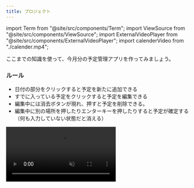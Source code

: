 ```yaml
---
title: プロジェクト
---
```


import Term from "@site/src/components/Term";
import ViewSource from "@site/src/components/ViewSource";
import ExternalVideoPlayer from "@site/src/components/ExternalVideoPlayer";
import calenderVideo from "./calender.mp4";

ここまでの知識を使って、今月分の予定管理アプリを作ってみましょう。

### ルール

- 日付の部分をクリックすると予定を新たに追加できる
- すでに入っている予定をクリックすると予定を編集できる
- 編集中には消去ボタンが現れ、押すと予定を削除できる。
- 編集中に別の場所を押したりエンターキーを押したりすると予定が確定する（何も入力していない状態だと消える）

<video src={calenderVideo} controls loop autoPlay muted />

## ヒント

いきなり作るのが難しい場合はタスクを分解してみましょう。今回は大まかに<br/>
① カレンダーを作る<br/>
② カレンダーに機能をつける<br/>
の２つの仕事があるので、まず ① からやっていきましょう。

### ① について

- HTML 要素の作成は`document.createElement`関数を使って行えます。また、`appendChild`メソッドを用いることで要素内に子要素を追加することができます。

- 表を作るわけなので`table`タグを使うのですが、日数を１から３０前後までいちいち html ファイルに書き込んでいくのは手間ですし応用が効かないので、javascript ファイル上で繰り返しを使ってコードを簡潔にしましょう。もちろん今月の日数はカレンダーを見ればわかりますが、[`Date` クラス](https://developer.mozilla.org/ja/docs/Web/JavaScript/Reference/Global_Objects/Date)を用いて月初めの日と月終わりの日を取ってこれば、計算をしなくても始まりの曜日や月の日数が取ってこれそうですね。

  ```javascript
  const today = new Date();
  const year = today.getFullYear();
  const month = today.getMonth();
  const startDate = new Date(year, month, 1);
  const endDate = new Date(year, month + 1, 0);
  ```

- 後で日付の下に予定を追加したり予定を編集したりしたいので、予定を書き込むための要素も作ったうえで、その要素を保存するオブジェクトを作っておきましょう。

  ```javascript
  //予定を書き込むための要素を格納するオブジェクト
  const container = {};
  //ここに予定を打ち込む要素を保存しておく
  ```

### ② について

- 要素をクリックした時に実行される関数は要素の`onclick` <Term type="javascriptProperty">プロパティ</Term>から設定することができます。

- イベントが発生して関数が呼び出されると、一番目の引数に発生したイベントの情報が格納された `Event` オブジェクトが渡されてきます。`Event`オブジェクトの`target`<Term type="javascriptProperty">プロパティ</Term>を用いることで、クリックした要素を取得することができます。取得した要素の種類によって関数を変えることで、予定の編集や追加の機能を実現できます。

  ```html title="index.html"
  <div id="div">ここをクリック！</div>
  ```

  ```javascript title="script.js"
  function clicked(e) {
    console.log(e.target.tagName);
  }

  const div = document.getElementById("div");

  div.onclick = clicked;
  ```

<ViewSource url={import.meta.url} path="_samples/event-target" />

- グローバル変数の[`window`](https://developer.mozilla.org/ja/docs/Web/API/Window)は、スクリプトを実行しているウィンドウそのものを表します。この変数も`onclick`要素を指定することができます。

- [`addEventListener`メソッド](https://developer.mozilla.org/ja/docs/Web/API/EventTarget/addEventListener)は、ターゲットに特定のイベントが行われるたびに呼び出される関数を設定します。

  ```javascript title="script.js"
  function pressed() {
    console.log("キーを押しました");
  }

  window.addEventListener("keypress", pressed);
  ```

  <ViewSource url={import.meta.url} path="_samples/addEventListener" />

## 解答例

解答例は次のリンクを参照してください。

<ViewSource url={import.meta.url} path="_samples/calender" />
